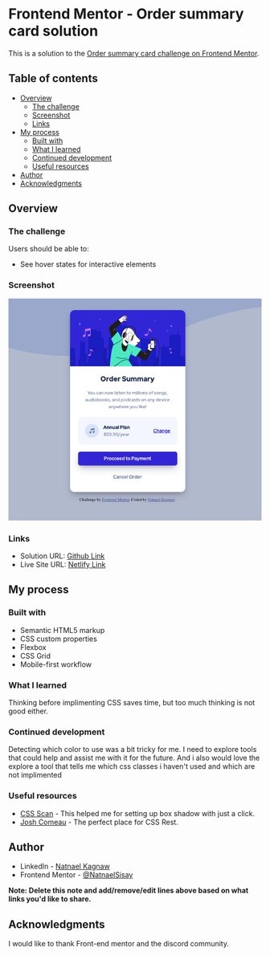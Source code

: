 # Frontend Mentor - Order summary card solution

This is a solution to the [Order summary card challenge on Frontend Mentor](https://www.frontendmentor.io/challenges/order-summary-component-QlPmajDUj).

## Table of contents

- [Overview](#overview)
  - [The challenge](#the-challenge)
  - [Screenshot](#screenshot)
  - [Links](#links)
- [My process](#my-process)
  - [Built with](#built-with)
  - [What I learned](#what-i-learned)
  - [Continued development](#continued-development)
  - [Useful resources](#useful-resources)
- [Author](#author)
- [Acknowledgments](#acknowledgments)

## Overview

### The challenge

Users should be able to:

- See hover states for interactive elements

### Screenshot

![DesktopView](./screenshot/desktop.png)

### Links

- Solution URL: [Github Link](https://github.com/NatnaelSisay/order-summary-component-main)
- Live Site URL: [Netlify Link](https://elegant-meerkat-a8e490.netlify.app/)

## My process

### Built with

- Semantic HTML5 markup
- CSS custom properties
- Flexbox
- CSS Grid
- Mobile-first workflow

### What I learned

Thinking before implimenting CSS saves time, but too much thinking is not good either.

### Continued development

Detecting which color to use was a bit tricky for me. I need to explore tools
that could help and assist me with it for the future.
And i also would love the explore a tool that tells me which css classes i haven't used and which are not implimented

### Useful resources

- [CSS Scan](https://getcssscan.com/css-box-shadow-examples) - This helped me for setting up box shadow with just a click.
- [Josh Comeau](https://www.joshwcomeau.com/css/custom-css-reset/) - The perfect place for CSS Rest.

## Author

- LinkedIn - [Natnael Kagnaw](https://www.linkedin.com/in/natnael-kagnaw/)
- Frontend Mentor - [@NatnaelSisay](https://www.frontendmentor.io/profile/NatnaelSisay)

**Note: Delete this note and add/remove/edit lines above based on what links you'd like to share.**

## Acknowledgments

I would like to thank Front-end mentor and the discord community.
